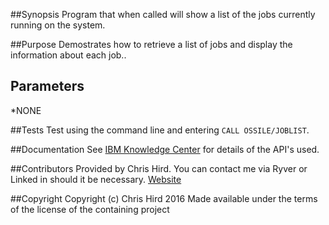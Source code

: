 ##Synopsis
Program that when called will show a list of the jobs currently running on the system.

##Purpose
Demostrates how to retrieve a list of jobs and display the information about each job..

## Parameters
*NONE

##Tests
Test using the command line and entering `CALL OSSILE/JOBLIST`.

##Documentation
See [IBM Knowledge Center](http://http://www.ibm.com/support/knowledgecenter/ssw_ibm_i) for details of the API's used.

##Contributors
Provided by Chris Hird. You can contact me via Ryver or Linked in should it be necessary.
[Website](http://www.shieldadvanced.com)
   
##Copyright
Copyright (c) Chris Hird 2016 Made available under the terms of the license of the containing project              